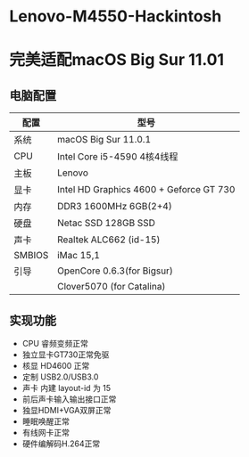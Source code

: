 # Lenovo-M4550-Hackintosh

# 完美适配macOS Big Sur 11.01

## 电脑配置
|配置|型号|
|----|----|
|系统|macOS Big Sur 11.0.1|
|CPU|Intel Core i5-4590 4核4线程|
|主板|Lenovo|
|显卡|Intel HD Graphics 4600 + Geforce GT 730|
|内存|DDR3 1600MHz 6GB(2+4)|
|硬盘|Netac SSD 128GB SSD|
|声卡|Realtek ALC662 (id-15)|
|SMBIOS|iMac 15,1|
|引导|OpenCore 0.6.3(for Bigsur)|
|   |Clover5070 (for Catalina)|

## 实现功能
- CPU 睿频变频正常
- 独立显卡GT730正常免驱
- 核显 HD4600 正常
- 定制 USB2.0/USB3.0
- 声卡 内建 layout-id 为 15
- 前后声卡输入输出接口正常
- 独显HDMI+VGA双屏正常
- 睡眠唤醒正常
- 有线网卡正常
- 硬件编解码H.264正常
